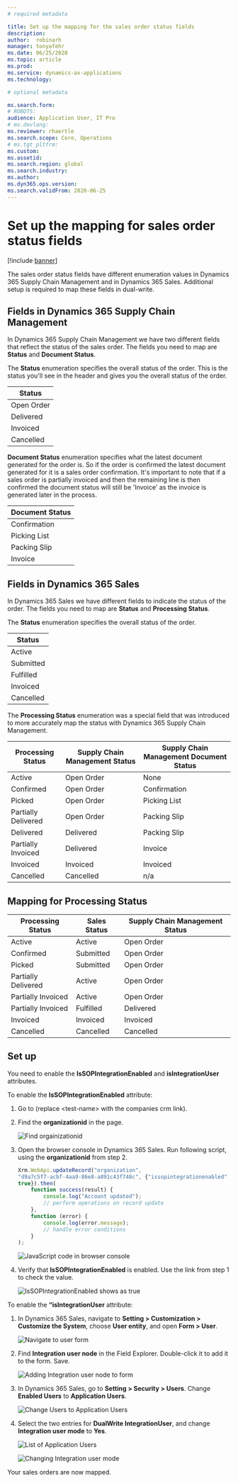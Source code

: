 ```yaml
---
# required metadata

title: Set up the mapping for the sales order status fields
description: 
author:  robinarh
manager: tonyafehr
ms.date: 06/25/2020
ms.topic: article
ms.prod: 
ms.service: dynamics-ax-applications
ms.technology: 

# optional metadata

ms.search.form: 
# ROBOTS: 
audience: Application User, IT Pro
# ms.devlang: 
ms.reviewer: rhaertle
ms.search.scope: Core, Operations
# ms.tgt_pltfrm: 
ms.custom: 
ms.assetid: 
ms.search.region: global
ms.search.industry: 
ms.author: 
ms.dyn365.ops.version: 
ms.search.validFrom: 2020-06-25
---
```


# Set up the mapping for sales order status fields

[!include [banner](../../includes/banner.md)]

The sales order status fields have different enumeration values in Dynamics 365 Supply Chain Management and in Dynamics 365 Sales. Additional setup is required to map these fields in dual-write.

## Fields in Dynamics 365 Supply Chain Management

In Dynamics 365 Supply Chain Management we have two different fields that reflect the status of the sales order. The fields you need to map are **Status** and **Document Status**.

The **Status** enumeration specifies the overall status of the order. This is the status you'll see in the header and gives you the overall status of the order.

| Status |
| ----------------------- |
| Open Order              |
| Delivered               |
| Invoiced                |
| Cancelled               |

**Document Status** enumeration specifies what the latest document generated for the order is. So if the order is confirmed the latest document generated for it is a sales order confirmation. It's important to note that if a sales order is partially invoiced and then the remaining line is then confirmed the document status will still be 'Invoice' as the invoice is generated later in the process.

| Document Status |
| -------------------------------- |
| Confirmation                     |
| Picking List                     |
| Packing Slip                     |
| Invoice                          |

## Fields in Dynamics 365 Sales

In Dynamics 365 Sales we have different fields to indicate the status of the order. The fields you need to map are **Status** and **Processing Status**.

The **Status** enumeration specifies the overall status of the order.

| Status |
| ----------------------- |
| Active                  |
| Submitted               |
| Fulfilled               |
| Invoiced                |
| Cancelled               |

The **Processing Status** enumeration was a special field that was introduced to more accurately map the status with Dynamics 365 Supply Chain Management.

| Processing Status | Supply Chain Management Status | Supply Chain Management Document Status |
| --------------------------- | -------------- | ----------------------- |
| Active                      | Open Order     | None                    |
| Confirmed                   | Open Order     | Confirmation            |
| Picked                      | Open Order     | Picking List            |
| Partially Delivered         | Open Order     | Packing Slip            |
| Delivered                   | Delivered      | Packing Slip            |
| Partially Invoiced          | Delivered      | Invoice                 |
| Invoiced                    | Invoiced       | Invoiced                |
| Cancelled                   | Cancelled      | n/a                     |

## Mapping for Processing Status

| Processing Status | Sales Status | Supply Chain Management Status |
| --------------------- | ------------- | --------------- |
| Active                | Active        | Open Order      |
| Confirmed             | Submitted     | Open Order      |
| Picked                | Submitted     | Open Order      |
| Partially Delivered   | Active        | Open Order      |
| Partially Invoiced    | Active        | Open Order      |
| Partially Invoiced    | Fulfilled     | Delivered       |
| Invoiced              | Invoiced      | Invoiced        |
| Cancelled             | Cancelled     | Cancelled       |

## Set up

You need to enable the **IsSOPIntegrationEnabled** and **isIntegrationUser** attributes.

To enable the **IsSOPIntegrationEnabled** attribute:

1. Go to (replace \<test-name\> with the companies crm link).

2. Find the **organizationid** in the page.

    ![Find orgainizationid](media/sales-map-orgid.png)

3. Open the browser console in Dynamics 365 Sales. Run following script, using the **organizationid** from step 2.

    ```javascript
    Xrm.WebApi.updateRecord("organization",
    "d9a7c5f7-acbf-4aa9-86e8-a891c43f748c", {"issopintegrationenabled" :
    true}).then(
        function success(result) {
            console.log("Account updated");
            // perform operations on record update
        },
        function (error) {
            console.log(error.message);
            // handle error conditions
        }
    );
    ```

    ![JavaScript code in browser console](media/sales-map-script.png)

4. Verify that **IsSOPIntegrationEnabled** is enabled. Use the link from step 1 to check the value.

    ![IsSOPIntegrationEnabled shows as true](media/sales-map-integration-enabled.png)

To enable the **“isIntegrationUser** attribute:

1. In Dynamics 365 Sales, navigate to **Setting \> Customization \> Customize the System**, choose **User entity**, and open **Form \> User**.

    ![Navigate to user form](media/sales-map-user.png)

2. Find **Integration user node** in the Field Explorer. Double-click it to add it to the form. Save.

    ![Adding Integration user node to form](media/sales-map-field-explorer.png)

3. In Dynamics 365 Sales, go to **Setting \> Security \> Users**. Change **Enabled Users** to **Application Users**.

    ![Change Users to Application Users](media/sales-map-enabled-users.png)

4. Select the two entries for **DualWrite IntegrationUser**, and change **Integration user mode** to **Yes**.

    ![List of Application Users](media/sales-map-user-mode.png)

    ![Changing Integration user mode](media/sales-map-user-mode-yes.png)

Your sales orders are now mapped.
